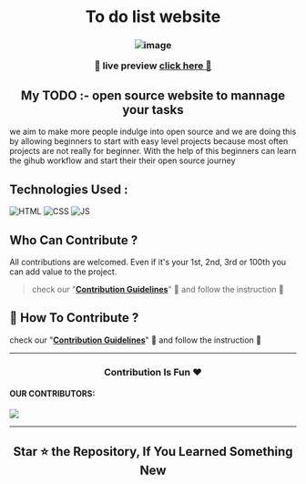 <link rel="stylesheet" href="../css/index.css">

<h1 align="center"> To do list website </h1>

<h3 align="center">

![image](https://user-images.githubusercontent.com/115569958/197495268-770265c3-c59b-4ff3-a669-2ee427eaf1e2.png)

__🧿 live preview__ [click here 👀](https://osbc2022.github.io/to-do-list/) 

</h3>

<h2 align=center> My TODO :- open source website to mannage your tasks </h2>

we aim to make more people indulge into open source and we are doing this by allowing beginners to start with  easy level projects because most often projects are not really for beginner. With the help of this beginners can learn the gihub workflow and start their their open source journey

## Technologies Used :
![HTML](https://img.shields.io/badge/html5%20-%23E34F26.svg?&style=for-the-badge&logo=html5&logoColor=white)
![CSS](https://img.shields.io/badge/css3%20-%231572B6.svg?&style=for-the-badge&logo=css3&logoColor=white)
![JS](https://img.shields.io/badge/javascript%20-%23323330.svg?&style=for-the-badge&logo=javascript&logoColor=%23F7DF1E)

## Who Can Contribute ?
All contributions are welcomed. Even if it's your 1st, 2nd, 3rd or 100th you can add value to the project.
 > check our "<b>[Contribution Guidelines](./CONTRIBUTING.md)</b>" 👀 and follow the instruction 📜


## 📌 How To Contribute ?
check our "<b>[Contribution Guidelines](./CONTRIBUTING.md)</b>" 👀 and follow the instruction 📜

---

<h3 align=center> Contribution Is Fun ❤️ </h3>

<section class="contributors">
<h4>OUR CONTRIBUTORS:</h4>

  <a href="https://github.com/osbc2022/to-do-list/graphs/contributors">
    <img src="https://contrib.rocks/image?repo=osbc2022/to-do-list" />
  </a>
</section>

---

<h2 align=center> Star ⭐ the Repository, If You Learned Something New </h2>
